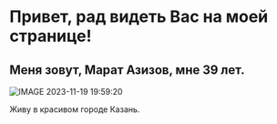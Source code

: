 # Привет, рад видеть Вас на моей странице!

## Меня зовут, Марат Азизов, мне 39 лет.

![IMAGE 2023-11-19 19:59:20](https://github.com/user-attachments/assets/521061bd-88e2-4014-8308-b715b5c9d4a5)

Живу в красивом городе Казань.
